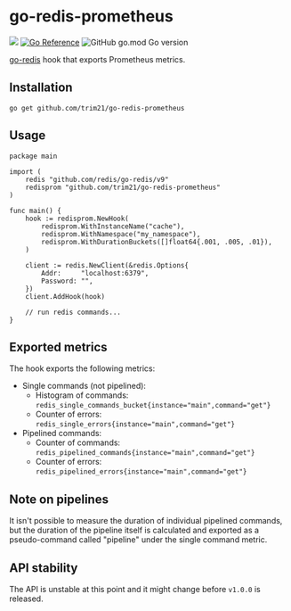 # go-redis-prometheus

[![](https://img.shields.io/github/actions/workflow/status/trim21/go-redis-prometheus/test.yaml?branch=master&style=flat-square)](https://github.com/trim21/go-redis-prometheus/actions/workflows/test.yaml)
[![Go Reference](https://pkg.go.dev/badge/github.com/trim21/go-redis-prometheus.svg?style=flat-square)](https://pkg.go.dev/github.com/trim21/go-redis-prometheus)
![GitHub go.mod Go version](https://img.shields.io/github/go-mod/go-version/trim21/go-redis-prometheus?style=flat-square)


[go-redis](https://github.com/redis/go-redis) hook that exports Prometheus metrics.

## Installation

    go get github.com/trim21/go-redis-prometheus

## Usage

```golang
package main

import (
    redis "github.com/redis/go-redis/v9"
	redisprom "github.com/trim21/go-redis-prometheus"
)

func main() {
    hook := redisprom.NewHook(
        redisprom.WithInstanceName("cache"),
        redisprom.WithNamespace("my_namespace"),
        redisprom.WithDurationBuckets([]float64{.001, .005, .01}),
    )

    client := redis.NewClient(&redis.Options{
        Addr:     "localhost:6379",
        Password: "",
    })
    client.AddHook(hook)

    // run redis commands...
}
```

## Exported metrics

The hook exports the following metrics:

- Single commands (not pipelined):
  - Histogram of commands: `redis_single_commands_bucket{instance="main",command="get"}`
  - Counter of errors: `redis_single_errors{instance="main",command="get"}`
 - Pipelined commands:
   - Counter of commands: `redis_pipelined_commands{instance="main",command="get"}`
   - Counter of errors: `redis_pipelined_errors{instance="main",command="get"}`

## Note on pipelines

It isn't possible to measure the duration of individual
pipelined commands, but the duration of the pipeline itself is calculated and
exported as a pseudo-command called "pipeline" under the single command metric.

## API stability

The API is unstable at this point and it might change before `v1.0.0` is released.
